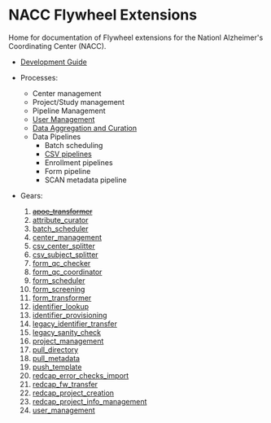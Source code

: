 # NACC Flywheel Extensions

Home for documentation of Flywheel extensions for the Nationl Alzheimer's Coordinating Center (NACC).

- [Development Guide](development/index.md)
  
- Processes:
  - Center management
  - Project/Study management
  - Pipeline Management
  - [User Management](./processes/user_management.md)
  - [Data Aggregation and Curation](./processes/curation.md)
  - Data Pipelines
    - Batch scheduling
    - [CSV pipelines](./processes/csv_pipeline.md)
    - Enrollment pipelines
    - Form pipeline
    - SCAN metadata pipeline

- Gears:
  1. <del>[apoe_transformer](apoe_transformer/index.md)</del>
  2. [attribute_curator](attribute_curator/index.md)
  3. [batch_scheduler](batch_scheduler/index.md)
  4. [center_management](center_management/index.md)
  5. [csv_center_splitter](csv_center_splitter/index.md)
  6. [csv_subject_splitter](csv_subject_splitter/index.md)
  7. [form_qc_checker](form_qc_checker/index.md)
  8. [form_qc_coordinator](form_qc_coordinator/index.md)
  9. [form_scheduler](form_scheduler/index.md)
  10. [form_screening](form_screening/index.md)
  11. [form_transformer](form_transformer/index.md)
  12. [identifier_lookup](identifier_lookup/index.md)
  13. [identifier_provisioning](identifier_provisioning/index.md)
  14. [legacy_identifier_transfer](legacy_identifier_transfer/index.md)
  15. [legacy_sanity_check](legacy_sanity_check/index.md)
  16. [project_management](project_management/index.md)
  17. [pull_directory](pull_directory/index.md)
  18. [pull_metadata](pull_metadata/index.md)
  19. [push_template](push_template/index.md)
  20. [redcap_error_checks_import](redcap_error_checks_import/index.md)
  21. [redcap_fw_transfer](redcap_fw_transfer/index.md)
  22. [redcap_project_creation](redcap_project_creation/index.md)
  23. [redcap_project_info_management](redcap_project_info_management/index.md)
  24. [user_management](user_management/index.md)
